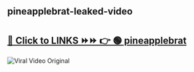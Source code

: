 
 ## pineapplebrat-leaked-video 

# <h2><a href="https://clipsfans.com/pineapplebrat&ref=git">🔗 Click to LINKS ⏩⏩ 👉 🟢 pineapplebrat </a></h2>

<a href="https://clipsfans.com/pineapplebrat&ref=git" rel="nofollow" data-target="animated-image.originalLink"><img src="https://i.ibb.co.com/xMMVF88/686577567.gif" alt="Viral Video Original" style="max-width: 100%; display: inline-block;" data-target="animated-image.originalImage"></a>
